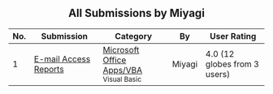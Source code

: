 ﻿<div align="center">

## All Submissions by Miyagi

</div>

No.  | Submission | Category | By   | User Rating
---- | ---------- | -------- | ---- | -----------
1 | [E\-mail Access Reports<br />](https://github.com/Planet-Source-Code/miyagi-e-mail-access-reports__1-11566) | [Microsoft Office Apps/VBA<br /><sup>Visual Basic</sup>](../ByCategory/microsoft-office-apps-vba__1-42.md) | Miyagi | 4.0 (12 globes from 3 users)
